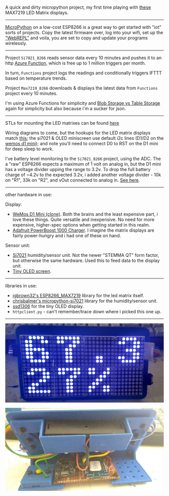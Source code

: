 
A quick and dirty micropython project, my first time playing with [these](https://www.amazon.com/gp/product/B088LQMVRQ) MAX7219 LED Matrix displays.

---

[MicroPython](http://docs.micropython.org/en/latest/esp8266/tutorial/intro.html#intro) on a low-cost ESP8266 is a great way to get started with "iot" sorts of projects.  Copy the latest firmware over, log into your wifi, set up the ["WebREPL"](http://docs.micropython.org/en/latest/esp8266/quickref.html#webrepl-web-browser-interactive-prompt) and voila, you are set to copy and update your programs wirelessly.  

---

Project `Si7021_8266` reads sensor data every 10 minutes and pushes it to an http [Azure Function](https://azure.microsoft.com/en-us/services/functions/), which is free up to 1 million triggers per month. 

In turn, `Functions` project logs the readings and conditionally triggers IFTTT based on temperature trends.

Project `Max7219_8266` downloads & displays the latest data from `Functions` project every 10 minutes.

I'm using Azure Functions for simplicity and [Blob Storage vs Table Storage](https://docs.microsoft.com/en-us/azure/storage/common/storage-introduction#core-storage-services) again for simplicity but also because i'm a sucker for json.

---

STLs for mounting the LED matrixes can be found [here](https://github.com/McNerdius/3DP/tree/master/LED%20Matrix%2016x32/STL)

Wiring diagrams to come, but the hookups for the LED matrix displays match [this](https://github.com/joewez/WifiMarquee); the si7021 & OLED miniscreen use default i2c lines (D1/D2 on the [wemos d1 mini](https://www.wemos.cc/en/latest/d1/d1_mini.html)); and note you'll need to connect D0 to RST on the D1 mini for deep sleep to work.  

I've battery level monitoring to the `Si7021_8266` project, using the ADC.  The a "raw" ESP8266 expects a maximum of 1 volt on analog in, but the D1 mini has a voltage divider upping the range to 3.2v.  To drop the full battery charge of ~4.2v to the expected 3.2v, i added another voltage divider - 10k on "R1", 33k on "R2", and vOut connected to analog in.  [See here](https://ohmslawcalculator.com/voltage-divider-calculator).

---

other hardware in use:

Display:

* [WeMos D1 Mini (clone)](https://www.amazon.com/gp/product/B08FQYZX37).  Both the brains and the least expensive part, i love these things.  Quite versatile and inexpensive.  No need for more expensive, higher-spec options when getting started in this realm.
* [Adafruit PowerBoost 1000 Charger](https://www.adafruit.com/product/2465).  I imagine the matrix displays are fairly power-hungry and i had one of these on hand.
  
Sensor unit:

* [Si7021](https://www.adafruit.com/product/3251) humidity/sensor unit.  Not the newer "STEMMA QT" form factor, but otherwise the same hardware.  Used this to feed data to the display unit.
* [Tiny OLED screen](https://www.amazon.com/gp/product/B07D9H83R4/).

---

libraries in use:

* [jgbrown32's ESP8266_MAX7219](https://github.com/jgbrown32/ESP8266_MAX7219) library for the led matrix itself.
* [chrisbalmer's micropython-si7021](https://github.com/chrisbalmer/micropython-si7021) library for the humidity/sensor unit.
* [ssd1306](https://github.com/micropython/micropython/blob/master/drivers/display/ssd1306.py) for the tiny OLED display.
* `httpclient.py` - can't remember/trace down where i picked this one up.

---

![pic 1](1.jpg)


![pic 2](2.jpg)